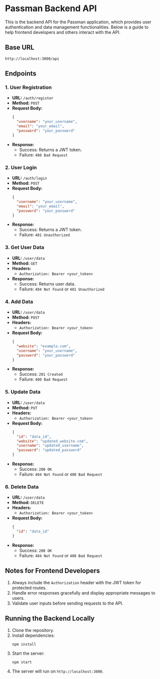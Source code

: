 # Passman Backend API

This is the backend API for the Passman application, which provides user authentication and data management functionalities. Below is a guide to help frontend developers and others interact with the API.

## Base URL
```
http://localhost:3000/api
```

## Endpoints

### 1. **User Registration**
- **URL:** `/auth/register`
- **Method:** `POST`
- **Request Body:**
  ```json
  {
    "username": "your_username",
    "email": "your_email",
    "password": "your_password"
  }
  ```
- **Response:**
  - Success:  Returns a JWT token.
  - Failure: `400 Bad Request`

### 2. **User Login**
- **URL:** `/auth/login`
- **Method:** `POST`
- **Request Body:**
  ```json
  {
    "username": "your_username",
    "email": "your_email",
    "password": "your_password"
  }
  ```
- **Response:**
  - Success: Returns a JWT token.
  - Failure: `401 Unauthorized`

### 3. **Get User Data**
- **URL:** `/user/data`
- **Method:** `GET`
- **Headers:**
  - `Authorization: Bearer <your_token>`
- **Response:**
  - Success: Returns user data.
  - Failure: `404 Not Found` or `401 Unauthorized`

### 4. **Add Data**
- **URL:** `/user/data`
- **Method:** `POST`
- **Headers:**
  - `Authorization: Bearer <your_token>`
- **Request Body:**
  ```json
  {
    "website": "example.com",
    "username": "your_username",
    "password": "your_password"
  }
  ```
- **Response:**
  - Success: `201 Created`
  - Failure: `400 Bad Request`

### 5. **Update Data**
- **URL:** `/user/data`
- **Method:** `PUT`
- **Headers:**
  - `Authorization: Bearer <your_token>`
- **Request Body:**
  ```json
  {
    "id": "data_id",
    "website": "updated_website.com",
    "username": "updated_username",
    "password": "updated_password"
  }
  ```
- **Response:**
  - Success: `200 OK`
  - Failure: `404 Not Found` or `400 Bad Request`

### 6. **Delete Data**
- **URL:** `/user/data`
- **Method:** `DELETE`
- **Headers:**
  - `Authorization: Bearer <your_token>`
- **Request Body:**
  ```json
  {
    "id": "data_id"
  }
  ```
- **Response:**
  - Success: `200 OK`
  - Failure: `404 Not Found` or `400 Bad Request`

## Notes for Frontend Developers
1. Always include the `Authorization` header with the JWT token for protected routes.
2. Handle error responses gracefully and display appropriate messages to users.
3. Validate user inputs before sending requests to the API.

## Running the Backend Locally
1. Clone the repository.
2. Install dependencies:
   ```
   npm install
   ```
3. Start the server:
   ```
   npm start
   ```
4. The server will run on `http://localhost:3000`.
